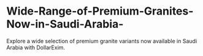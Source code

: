 # Wide-Range-of-Premium-Granites-Now-in-Saudi-Arabia-
 Explore a wide selection of premium granite variants now available in Saudi Arabia with DollarExim.
